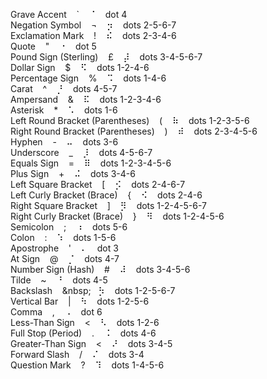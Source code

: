 Grave Accent&nbsp;&nbsp;&nbsp;&nbsp;`&nbsp;&nbsp;&nbsp;&nbsp;&#x2808;&nbsp;&nbsp;&nbsp;&nbsp;dot 4  
Negation Symbol&nbsp;&nbsp;&nbsp;&nbsp;¬&nbsp;&nbsp;&nbsp;&nbsp;&#x2872;&nbsp;&nbsp;&nbsp;&nbsp;dots  2-5-6-7  
Exclamation Mark&nbsp;&nbsp;&nbsp;&nbsp;!&nbsp;&nbsp;&nbsp;&nbsp;&#x282e;&nbsp;&nbsp;&nbsp;&nbsp;dots 2-3-4-6  
Quote&nbsp;&nbsp;&nbsp;&nbsp;"&nbsp;&nbsp;&nbsp;&nbsp;&#x2810;&nbsp;&nbsp;&nbsp;&nbsp;dot 5  
Pound Sign (Sterling)&nbsp;&nbsp;&nbsp;&nbsp;£&nbsp;&nbsp;&nbsp;&nbsp;&#x287c;&nbsp;&nbsp;&nbsp;&nbsp;dots 3-4-5-6-7  
Dollar Sign&nbsp;&nbsp;&nbsp;&nbsp;$&nbsp;&nbsp;&nbsp;&nbsp;&#x282b;&nbsp;&nbsp;&nbsp;&nbsp;dots 1-2-4-6  
Percentage Sign&nbsp;&nbsp;&nbsp;&nbsp;%&nbsp;&nbsp;&nbsp;&nbsp;&#x2829;&nbsp;&nbsp;&nbsp;&nbsp;dots 1-4-6  
Carat&nbsp;&nbsp;&nbsp;&nbsp;^&nbsp;&nbsp;&nbsp;&nbsp;&#x2858;&nbsp;&nbsp;&nbsp;&nbsp;dots 4-5-7  
Ampersand&nbsp;&nbsp;&nbsp;&nbsp;&&nbsp;&nbsp;&nbsp;&nbsp;&#x282f;&nbsp;&nbsp;&nbsp;&nbsp;dots 1-2-3-4-6  
Asterisk&nbsp;&nbsp;&nbsp;&nbsp;*&nbsp;&nbsp;&nbsp;&nbsp;&#x2821;&nbsp;&nbsp;&nbsp;&nbsp;dots 1-6  
Left Round Bracket (Parentheses)&nbsp;&nbsp;&nbsp;&nbsp;(&nbsp;&nbsp;&nbsp;&nbsp;&#x2837;&nbsp;&nbsp;&nbsp;&nbsp;dots 1-2-3-5-6  
Right Round Bracket (Parentheses)&nbsp;&nbsp;&nbsp;&nbsp;)&nbsp;&nbsp;&nbsp;&nbsp;&#x283e;&nbsp;&nbsp;&nbsp;&nbsp;dots 2-3-4-5-6  
Hyphen&nbsp;&nbsp;&nbsp;&nbsp;-&nbsp;&nbsp;&nbsp;&nbsp;&#x2824;&nbsp;&nbsp;&nbsp;&nbsp;dots 3-6  
Underscore&nbsp;&nbsp;&nbsp;&nbsp;_&nbsp;&nbsp;&nbsp;&nbsp;&#x2878;&nbsp;&nbsp;&nbsp;&nbsp;dots 4-5-6-7  
Equals Sign&nbsp;&nbsp;&nbsp;&nbsp;=&nbsp;&nbsp;&nbsp;&nbsp;&#x283f;&nbsp;&nbsp;&nbsp;&nbsp;dots 1-2-3-4-5-6  
Plus Sign&nbsp;&nbsp;&nbsp;&nbsp;+&nbsp;&nbsp;&nbsp;&nbsp;&#x282c;&nbsp;&nbsp;&nbsp;&nbsp;dots 3-4-6  
Left Square Bracket&nbsp;&nbsp;&nbsp;&nbsp;[&nbsp;&nbsp;&nbsp;&nbsp;&#x286a;&nbsp;&nbsp;&nbsp;&nbsp;dots 2-4-6-7  
Left Curly Bracket (Brace)&nbsp;&nbsp;&nbsp;&nbsp;{&nbsp;&nbsp;&nbsp;&nbsp;&#x282a;&nbsp;&nbsp;&nbsp;&nbsp;dots 2-4-6  
Right Square Bracket&nbsp;&nbsp;&nbsp;&nbsp;]&nbsp;&nbsp;&nbsp;&nbsp;&#x287b;&nbsp;&nbsp;&nbsp;&nbsp;dots 1-2-4-5-6-7  
Right Curly Bracket (Brace)&nbsp;&nbsp;&nbsp;&nbsp;}&nbsp;&nbsp;&nbsp;&nbsp;&#x283b;&nbsp;&nbsp;&nbsp;&nbsp;dots 1-2-4-5-6  
Semicolon&nbsp;&nbsp;&nbsp;&nbsp;;&nbsp;&nbsp;&nbsp;&nbsp;&#x2830;&nbsp;&nbsp;&nbsp;&nbsp;dots 5-6  
Colon&nbsp;&nbsp;&nbsp;&nbsp;:&nbsp;&nbsp;&nbsp;&nbsp;&#x2831;&nbsp;&nbsp;&nbsp;&nbsp;dots 1-5-6  
Apostrophe&nbsp;&nbsp;&nbsp;&nbsp;'&nbsp;&nbsp;&nbsp;&nbsp;&#x2804;&nbsp;&nbsp;&nbsp;&nbsp;dot 3  
At Sign&nbsp;&nbsp;&nbsp;&nbsp;@&nbsp;&nbsp;&nbsp;&nbsp;&#x2848;&nbsp;&nbsp;&nbsp;&nbsp;dots 4-7  
Number Sign (Hash)&nbsp;&nbsp;&nbsp;&nbsp;#&nbsp;&nbsp;&nbsp;&nbsp;&#x283c;&nbsp;&nbsp;&nbsp;&nbsp;dots 3-4-5-6  
Tilde&nbsp;&nbsp;&nbsp;&nbsp;~&nbsp;&nbsp;&nbsp;&nbsp;&#x2818;&nbsp;&nbsp;&nbsp;&nbsp;dots 4-5  
Backslash&nbsp;&nbsp;&nbsp;&nbsp;\&nbsp;&nbsp;&nbsp;&nbsp;&#x2873;&nbsp;&nbsp;&nbsp;&nbsp;dots 1-2-5-6-7  
Vertical Bar&nbsp;&nbsp;&nbsp;&nbsp;|&nbsp;&nbsp;&nbsp;&nbsp;&#x2833;&nbsp;&nbsp;&nbsp;&nbsp;dots 1-2-5-6  
Comma&nbsp;&nbsp;&nbsp;&nbsp;,&nbsp;&nbsp;&nbsp;&nbsp;&#x2820;&nbsp;&nbsp;&nbsp;&nbsp;dot 6  
Less-Than Sign&nbsp;&nbsp;&nbsp;&nbsp;<&nbsp;&nbsp;&nbsp;&nbsp;&#x2823;&nbsp;&nbsp;&nbsp;&nbsp;dots 1-2-6  
Full Stop (Period)&nbsp;&nbsp;&nbsp;&nbsp;.&nbsp;&nbsp;&nbsp;&nbsp;&#x2828;&nbsp;&nbsp;&nbsp;&nbsp;dots 4-6  
Greater-Than Sign&nbsp;&nbsp;&nbsp;&nbsp;<&nbsp;&nbsp;&nbsp;&nbsp;&#x281c;&nbsp;&nbsp;&nbsp;&nbsp;dots 3-4-5  
Forward Slash&nbsp;&nbsp;&nbsp;&nbsp;/&nbsp;&nbsp;&nbsp;&nbsp;&#x280c;&nbsp;&nbsp;&nbsp;&nbsp;dots 3-4  
Question Mark&nbsp;&nbsp;&nbsp;&nbsp;?&nbsp;&nbsp;&nbsp;&nbsp;&#x2839;&nbsp;&nbsp;&nbsp;&nbsp;dots 1-4-5-6  

